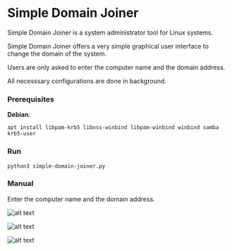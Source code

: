 # Simple Domain Joiner
Simple Domain Joiner is a system administrator tool for Linux systems.

Simple Domain Joiner offers a very simple graphical user interface to change the domain of the system.

Users are only asked to enter the computer name and the domain address.

All necesssary configurations are done in background.

### Prerequisites
**Debian**: 

```
apt install libpam-krb5 libnss-winbind libpam-winbind winbind samba krb5-user
```

### Run
```
python3 simple-domain-joiner.py
```
### Manual

Enter the computer name and the domain address.


![alt text](https://github.com/PardusGenc/Simple-Domain-Joiner/blob/master/screenshots/sdj_main1.png)

![alt text](https://github.com/PardusGenc/Simple-Domain-Joiner/blob/master/screenshots/sdj_adddomain.png)

![alt text](https://github.com/PardusGenc/Simple-Domain-Joiner/blob/master/screenshots/sdj_sucdomain.png)
